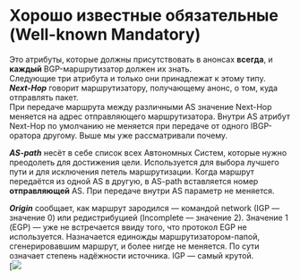 # Хорошо известные обязательные (Well-known Mandatory)

Это атрибуты, которые должны присутствовать в анонсах **всегда**, и **каждый** BGP-маршрутизатор должен их знать.  
Следующие три атрибута и только они принадлежат к этому типу.  
_**Next-Hop**_ говорит маршрутизатору, получающему анонс, о том, куда отправлять пакет.  
При передаче маршрута между различными AS значение Next-Hop меняется на адрес отправляющего маршрутизатора. Внутри AS атрибут Next-Hop по умолчанию не меняется при передаче от одного IBGP-оратора другому. Выше мы уже рассматривали почему.  

_**AS-path**_ несёт в себе список всех Автономных Систем, которые нужно преодолеть для достижения цели. Используется для выбора лучшего пути и для исключения петель маршрутизации. Когда маршрут передаётся из одной AS в другую, в AS-path вставляется номер **отправляющей** AS. При передаче внутри AS параметр не меняется.  

_**Origin**_ сообщает, как маршрут зародился — командой network (IGP — значение 0) или редистрибуцией (Incomplete — значение 2). Значение 1 (EGP) — уже не встречается ввиду того, что протокол EGP не используется. Назначается единожды маршрутизатором-папой, сгенерировавшим маршрут, и более нигде не меняется. По сути означает степень надёжности источника. IGP — самый крутой.  
[![](https://dan4i4ek.info/src/)  
